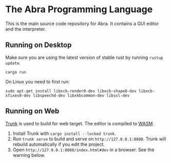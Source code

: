 # The Abra Programming Language

This is the main source code repository for Abra. It contains a GUI editor and the interpreter.
## Running on Desktop

Make sure you are using the latest version of stable rust by running `rustup update`.

`cargo run`

On Linux you need to first run:

`sudo apt-get install libxcb-render0-dev libxcb-shape0-dev libxcb-xfixes0-dev libspeechd-dev libxkbcommon-dev libssl-dev`

## Running on Web

[Trunk](https://trunkrs.dev/) is used to build for web target. The editor is compiled to [WASM](https://en.wikipedia.org/wiki/WebAssembly).
1. Install Trunk with `cargo install --locked trunk`.
2. Run `trunk serve` to build and serve on `http://127.0.0.1:8080`. Trunk will rebuild automatically if you edit the project.
3. Open `http://127.0.0.1:8080/index.html#dev` in a browser. See the warning below.